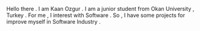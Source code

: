 Hello there . I am Kaan Ozgur . I am a junior student from Okan University , Turkey . For me , I interest with Software . So , I have  some projects for improve myself in Software Industry .
